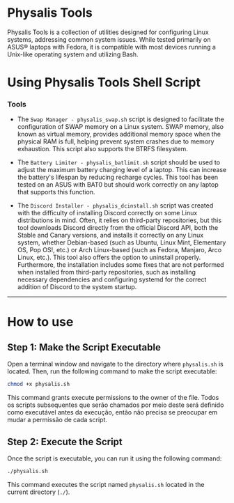 # Physalis Tools
Physalis Tools is a collection of utilities designed for configuring Linux systems, addressing common system issues. While tested primarily on ASUS® laptops with Fedora, it is compatible with most devices running a Unix-like operating system and utilizing Bash.

# Using Physalis Tools Shell Script
### Tools

- The `Swap Manager - physalis_swap.sh` script is designed to facilitate the configuration of SWAP memory on a Linux system. SWAP memory, also known as virtual memory, provides additional memory space when the physical RAM is full, helping prevent system crashes due to memory exhaustion. This script also supports the BTRFS filesystem.

- The `Battery Limiter - physalis_batlimit.sh` script should be used to adjust the maximum battery charging level of a laptop. This can increase the battery's lifespan by reducing recharge cycles. This tool has been tested on an ASUS with BAT0 but should work correctly on any laptop that supports this function.

- The `Discord Installer - physalis_dcinstall.sh` script was created with the difficulty of installing Discord correctly on some Linux distributions in mind. Often, it relies on third-party repositories, but this tool downloads Discord directly from the official Discord API, both the Stable and Canary versions, and installs it correctly on any Linux system, whether Debian-based (such as Ubuntu, Linux Mint, Elementary OS, Pop OS!, etc.) or Arch Linux-based (such as Fedora, Manjaro, Arco Linux, etc.). This tool also offers the option to uninstall properly. Furthermore, the installation includes some fixes that are not performed when installed from third-party repositories, such as installing necessary dependencies and configuring systemd for the correct addition of Discord to the system startup.
---

# How to use

## Step 1: Make the Script Executable

Open a terminal window and navigate to the directory where `physalis.sh` is located. Then, run the following command to make the script executable:

```bash
chmod +x physalis.sh
```
This command grants execute permissions to the owner of the file.
Todos os scripts subsequentes que serão chamados por meio deste será definido como executável antes da execução, então não precisa se preocupar em mudar a permissão de cada script.

## Step 2: Execute the Script

Once the script is executable, you can run it using the following command:

```bash
./physalis.sh
```
This command executes the script named `physalis.sh` located in the current directory (`./`).

